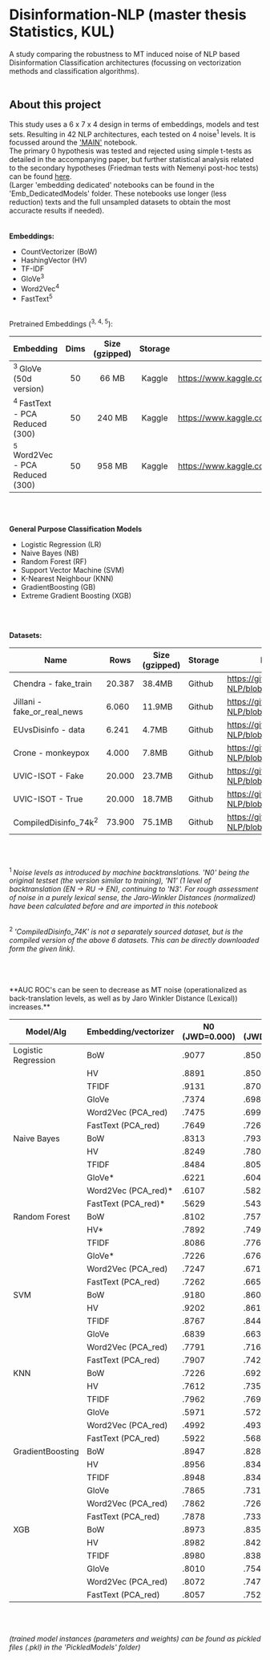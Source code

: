 # Disinformation-NLP (master thesis Statistics, KUL)
A study comparing the robustness to MT induced noise of NLP based Disinformation Classification architectures (focussing on vectorization methods and  classification algorithms).  
<br>
## About this project
This study uses a 6 x 7 x 4 design in terms of embeddings, models and test sets. Resulting in 42 NLP architectures, each tested on 4 noise<sup>1</sup> levels.   It is focussed around the ['MAIN'](https://github.com/StevenPeutz/Disinformation-NLP/blob/master/MAIN.ipynb) notebook. <br>
The primary 0 hypothesis was tested and rejected using simple t-tests as detailed in the accompanying paper, but further statistical analysis related to the secondary hypotheses (Friedman tests with Nemenyi post-hoc tests) can be found [here](https://github.com/StevenPeutz/Disinformation-NLP/blob/master/Friedman%26Nemenyi_posthoc.ipynb).<br>
(Larger 'embedding dedicated' notebooks can be found in the 'Emb_DedicatedModels' folder. These notebooks use longer (less reduction) texts and the full unsampled datasets to obtain the most accuracte results if needed).<br>
<br>
<br>
**Embeddings:**
- CountVectorizer (BoW)
- HashingVector (HV)
- TF-IDF
- GloVe<sup>3</sup>
- Word2Vec<sup>4</sup>
- FastText<sup>5</sup>
<br>
Pretrained Embeddings (<sup>3, 4, 5</sup>):


|                Embedding               | Dims | Size (gzipped) |  Storage   |                                                 Download link                                                 |
| :------------------------------------|:----:|:--------------:|:----------:|:---------------------------------------------------------------------------------------------------------: |
|           <sup>3  </sup>GloVe  (50d version)          | 50   |   66 MB        |   Kaggle   |         https://www.kaggle.com/datasets/stevenpeutz/tinypretrainedembeddings         |
|      <sup>4  </sup>FastText - PCA Reduced (300)     | 50   |   240 MB       |   Kaggle   |         https://www.kaggle.com/datasets/stevenpeutz/tinypretrainedembeddings         |
|     <sup>5  </sup>Word2Vec - PCA Reduced (300)       | 50   |   958 MB       |   Kaggle   |         https://www.kaggle.com/datasets/stevenpeutz/tinypretrainedembeddings         |


<br>
<br>

**General Purpose Classification Models**
- Logistic Regression (LR)
- Naive Bayes (NB)
- Random Forest (RF)
- Support Vector Machine (SVM)
- K-Nearest Neighbour (KNN)
- GradientBoosting (GB)
- Extreme Gradient Boosting (XGB)   
  
<br>
<br>

**Datasets:**   

| Name                          | Rows   | Size (gzipped) | Storage | Download link (use raw version if directly in notebook)                                                   |
| -----------------------------|-------|----------------|---------| -------------------------------------------------------------------------------------------------------------|
| Chendra - fake_train                    | 20.387| 38.4MB         | Github  | https://github.com/StevenPeutz/Disinformation-NLP/blob/master/DATA/21k_Chendra/fake_train.csv.gz |
| Jillani - fake_or_real_news             | 6.060 | 11.9MB         | Github  | https://github.com/StevenPeutz/Disinformation-NLP/blob/master/DATA/6k_Jillani/fake_or_real_news.csv.gz |
| EUvsDisinfo - data                          | 6.241 | 4.7MB          | Github  | https://github.com/StevenPeutz/Disinformation-NLP/blob/master/DATA/EUvsDisinfo.eu/data.csv.gz |
| Crone - monkeypox                     | 4.000 | 7.8MB          | Github  | https://github.com/StevenPeutz/Disinformation-NLP/blob/master/DATA/MonkeyPoxMisinfo/monkeypox.csv.gz |
| UVIC-ISOT - Fake                          | 20.000| 23.7MB         | Github  | https://github.com/StevenPeutz/Disinformation-NLP/blob/master/DATA/UVIC-ISOT/Fake.csv.gz |
| UVIC-ISOT - True                          | 20.000| 18.7MB         | Github  | https://github.com/StevenPeutz/Disinformation-NLP/blob/master/DATA/UVIC-ISOT/True.csv.gz |
| CompiledDisinfo_74k<sup>2  </sup>          | 73.900| 75.1MB         | Github  | https://github.com/StevenPeutz/Disinformation-NLP/blob/master/DATA/CompiledDisinfo_74k/CompiledDisinfo_74k.csv.gz | 

<br>


<br>

<sup>1  </sup> *Noise levels as introduced by machine backtranslations. 'N0' being the original testset (the version similar to training), 'N1' (1 level of backtranslation (EN -> RU -> EN), continuing to 'N3'.
For rough assessment of noise in a purely lexical sense, the Jaro-Winkler Distances (normalized) have been calculated before and are imported in this notebook*   
<br>

<sup>2  </sup> *'CompiledDisinfo_74K' is not a separately sourced dataset, but is the compiled version of the above 6 datasets. This can be directly downloaded form the given link).* 

<br>
<br>


<br>
**AUC ROC's can be seen to decrease as MT noise (operationalized as back-translation levels, as well as by Jaro Winkler Distance (Lexical)) increases.**  
<br> 



| Model/Alg              | Embedding/vectorizer  | N0 (JWD=0.000)      | N1 (JWD=0.137)      | N2 (JWD=0.141)     | N3 (JWD=0.142)      |
|------------------------|-----------------------|---------|---------|---------|---------|
| Logistic Regression    | BoW                   | .9077   | .8506   | .8487   | .8479   |
|                        | HV                    | .8891   | .8505   | .8481   | .8482   |
|                        | TFIDF                 | .9131   | .8705   | .8690   | .8679   |
|                        | GloVe                 | .7374   | .6985   | .7006   | .7005   |
|                        | Word2Vec (PCA_red)    | .7475   | .6997   | .6977   | .6962   |
|                        | FastText (PCA_red)    | .7649   | .7260   | .7269   | .7288   |
| Naive Bayes            | BoW                   | .8313   | .7936   | .7912   | .7905   |
|                        | HV                    | .8249   | .7800   | .7784   | .7787   |
|                        | TFIDF                 | .8484   | .8052   | .8041   | .8033   |
|                        | GloVe*                | .6221   | .6043   | .6026   | .6022   |
|                        | Word2Vec (PCA_red)*   | .6107   | .5827   | .5817   | .5813   |
|                        | FastText (PCA_red)*   | .5629   | .5434   | .5423   | .5429   |
| Random Forest          | BoW                   | .8102   | .7570   | .7572   | .7563   |
|                        | HV*                   | .7892   | .7492   | .7488   | .7457   |
|                        | TFIDF                 | .8086   | .7762   | .7746   | .7747   |
|                        | GloVe*                | .7226   | .6762   | .6696   | .6696   |
|                        | Word2Vec (PCA_red)    | .7247   | .6710   | .6659   | .6631   |
|                        | FastText (PCA_red)    | .7262   | .6659   | .6626   | .6582   |
| SVM                    | BoW                   | .9180   | .8604   | .8576   | .8574   |
|                        | HV                    | .9202   | .8610   | .8591   | .8571   |
|                        | TFIDF                 | .8767   | .8447   | .8437   | .8437   |
|                        | GloVe                 | .6839   | .6639   | .6627   | .6648   |
|                        | Word2Vec (PCA_red)    | .7791   | .7164   | .7163   | .7191   |
|                        | FastText (PCA_red)    | .7907   | .7429   | .7430   | .7452   |
| KNN                    | BoW                   | .7226   | .6921   | .6866   | .6869   |
|                        | HV                    | .7612   | .7357   | .7369   | .7374   |
|                        | TFIDF                 | .7962   | .7693   | .7683   | .7684   |
|                        | GloVe                 | .5971   | .5725   | .5723   | .5723   |
|                        | Word2Vec (PCA_red)    | .4992   | .4939   | .4931   | .4920   |
|                        | FastText (PCA_red)    | .5922   | .5689   | .5697   | .5681   |
| GradientBoosting       | BoW                   | .8947   | .8287   | .8258   | .8247   |
|                        | HV                    | .8956   | .8349   | .8340   | .8329   |       
|                        | TFIDF                 | .8948   | .8349   | .8321   | .8321   |       
|                        | GloVe                 | .7865   | .7313   | .7315   | .7300   |       
|                        | Word2Vec (PCA_red)    | .7862   | .7261   | .7238   | .7250   |
|                        | FastText (PCA_red)    | .7878   | .7338   | .7321   | .7307   |       |
| XGB                    | BoW                   | .8973   | .8357   | .8340   | .8337   |
|                        | HV                    | .8982   | .8424   | .8405   | .8386   |       
|                        | TFIDF                 | .8980   | .8383   | .8361  | .8350    |       
|                        | GloVe                 | .8010   | .7540   | .7490  | .7481    |       
|                        | Word2Vec (PCA_red)    | .8072   | .7475   | .7418   | .7413   |
|                        | FastText (PCA_red)    | .8057   | .7526   | .7476   | .7459   |       |


<br>
<br>

*(trained model instances (parameters and weights) can be found as pickled files (.pkl) in the 'PickledModels' folder)* 

